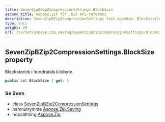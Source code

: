 ```yaml
---
title: SevenZipBZip2CompressionSettings.BlockSize
second_title: Aspose.ZIP för .NET API-referens
description: SevenZipBZip2CompressionSettings fast egendom. Blockstorlek i hundratals kilobyte.
type: docs
weight: 20
url: /sv/net/aspose.zip.saving/sevenzipbzip2compressionsettings/blocksize/
---
```

## SevenZipBZip2CompressionSettings.BlockSize property

Blockstorlek i hundratals kilobyte.

```csharp
public int BlockSize { get; }
```

### Se även

* class [SevenZipBZip2CompressionSettings](../)
* namnutrymme [Aspose.Zip.Saving](../../sevenzipbzip2compressionsettings/)
* hopsättning [Aspose.Zip](../../../)


